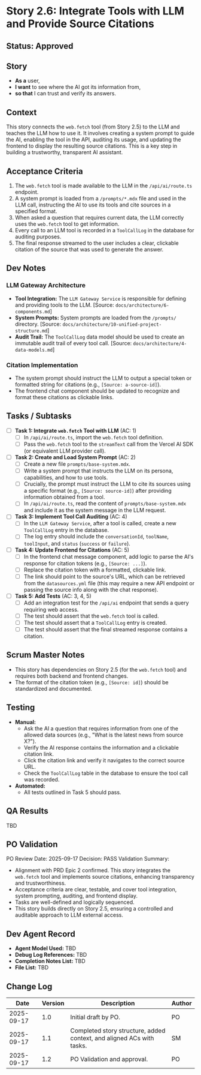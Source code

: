 # Story 2.6: Integrate Tools with LLM and Provide Source Citations

## Status: Approved

## Story
* **As a** user,
* **I want** to see where the AI got its information from,
* **so that** I can trust and verify its answers.

## Context
This story connects the `web.fetch` tool (from Story 2.5) to the LLM and teaches the LLM how to use it. It involves creating a system prompt to guide the AI, enabling the tool in the API, auditing its usage, and updating the frontend to display the resulting source citations. This is a key step in building a trustworthy, transparent AI assistant.

## Acceptance Criteria
1.  The `web.fetch` tool is made available to the LLM in the `/api/ai/route.ts` endpoint.
2.  A system prompt is loaded from a `/prompts/*.mdx` file and used in the LLM call, instructing the AI to use its tools and cite sources in a specified format.
3.  When asked a question that requires current data, the LLM correctly uses the `web.fetch` tool to get information.
4.  Every call to an LLM tool is recorded in a `ToolCallLog` in the database for auditing purposes.
5.  The final response streamed to the user includes a clear, clickable citation of the source that was used to generate the answer.

## Dev Notes

### LLM Gateway Architecture
*   **Tool Integration:** The `LLM Gateway Service` is responsible for defining and providing tools to the LLM. [Source: `docs/architecture/6-components.md`]
*   **System Prompts:** System prompts are loaded from the `/prompts/` directory. [Source: `docs/architecture/10-unified-project-structure.md`]
*   **Audit Trail:** The `ToolCallLog` data model should be used to create an immutable audit trail of every tool call. [Source: `docs/architecture/4-data-models.md`]

### Citation Implementation
*   The system prompt should instruct the LLM to output a special token or formatted string for citations (e.g., `[Source: a-source-id]`).
*   The frontend chat component should be updated to recognize and format these citations as clickable links.

## Tasks / Subtasks

-   [ ] **Task 1: Integrate `web.fetch` Tool with LLM** (AC: 1)
    -   [ ] In `/api/ai/route.ts`, import the `web.fetch` tool definition.
    -   [ ] Pass the `web.fetch` tool to the `streamText` call from the Vercel AI SDK (or equivalent LLM provider call).

-   [ ] **Task 2: Create and Load System Prompt** (AC: 2)
    -   [ ] Create a new file `prompts/base-system.mdx`.
    -   [ ] Write a system prompt that instructs the LLM on its persona, capabilities, and how to use tools.
    -   [ ] Crucially, the prompt must instruct the LLM to cite its sources using a specific format (e.g., `[Source: source-id]`) after providing information obtained from a tool.
    -   [ ] In `/api/ai/route.ts`, read the content of `prompts/base-system.mdx` and include it as the system message in the LLM request.

-   [ ] **Task 3: Implement Tool Call Auditing** (AC: 4)
    -   [ ] In the `LLM Gateway Service`, after a tool is called, create a new `ToolCallLog` entry in the database.
    -   [ ] The log entry should include the `conversationId`, `toolName`, `toolInput`, and `status` (`success` or `failure`).

-   [ ] **Task 4: Update Frontend for Citations** (AC: 5)
    -   [ ] In the frontend chat message component, add logic to parse the AI's response for citation tokens (e.g., `[Source: ...]`).
    -   [ ] Replace the citation token with a formatted, clickable link.
    -   [ ] The link should point to the source's URL, which can be retrieved from the `datasources.yml` file (this may require a new API endpoint or passing the source info along with the chat response).

-   [ ] **Task 5: Add Tests** (AC: 3, 4, 5)
    -   [ ] Add an integration test for the `/api/ai` endpoint that sends a query requiring web access.
    -   [ ] The test should assert that the `web.fetch` tool is called.
    -   [ ] The test should assert that a `ToolCallLog` entry is created.
    -   [ ] The test should assert that the final streamed response contains a citation.

## Scrum Master Notes
- This story has dependencies on Story 2.5 (for the `web.fetch` tool) and requires both backend and frontend changes.
- The format of the citation token (e.g., `[Source: id]`) should be standardized and documented.

## Testing
- **Manual:**
  - Ask the AI a question that requires information from one of the allowed data sources (e.g., "What is the latest news from source X?").
  - Verify the AI response contains the information and a clickable citation link.
  - Click the citation link and verify it navigates to the correct source URL.
  - Check the `ToolCallLog` table in the database to ensure the tool call was recorded.
- **Automated:**
  - All tests outlined in Task 5 should pass.

## QA Results
TBD

## PO Validation
PO Review Date: 2025-09-17
Decision: PASS
Validation Summary:
- Alignment with PRD Epic 2 confirmed. This story integrates the `web.fetch` tool and implements source citations, enhancing transparency and trustworthiness.
- Acceptance criteria are clear, testable, and cover tool integration, system prompting, auditing, and frontend display.
- Tasks are well-defined and logically sequenced.
- This story builds directly on Story 2.5, ensuring a controlled and auditable approach to LLM external access.

## Dev Agent Record
- **Agent Model Used:** TBD
- **Debug Log References:** TBD
- **Completion Notes List:** TBD
- **File List:** TBD

## Change Log
| Date | Version | Description | Author |
|---|---|---|---|
| 2025-09-17 | 1.0 | Initial draft by PO. | PO |
| 2025-09-17 | 1.1 | Completed story structure, added context, and aligned ACs with tasks. | SM |
| 2025-09-17 | 1.2 | PO Validation and approval. | PO |
